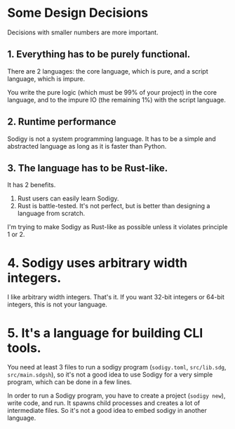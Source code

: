# Some Design Decisions

Decisions with smaller numbers are more important.

## 1. Everything has to be purely functional.

There are 2 languages: the core language, which is pure, and a script language, which is impure.

You write the pure logic (which must be 99% of your project) in the core language, and to the impure IO (the remaining 1%) with the script language.

## 2. Runtime performance

Sodigy is not a system programming language. It has to be a simple and abstracted language as long as it is faster than Python.

## 3. The language has to be Rust-like.

It has 2 benefits.

1. Rust users can easily learn Sodigy.
2. Rust is battle-tested. It's not perfect, but is better than designing a language from scratch.

I'm trying to make Sodigy as Rust-like as possible unless it violates principle 1 or 2.

# 4. Sodigy uses arbitrary width integers.

I like arbitrary width integers. That's it. If you want 32-bit integers or 64-bit integers, this is not your language.

# 5. It's a language for building CLI tools.

You need at least 3 files to run a sodigy program (`sodigy.toml`, `src/lib.sdg`, `src/main.sdgsh`), so it's not a good idea to use Sodigy for a very simple program, which can be done in a few lines.

In order to run a Sodigy program, you have to create a project (`sodigy new`), write code, and run. It spawns child processes and creates a lot of intermediate files. So it's not a good idea to embed sodigy in another language.
